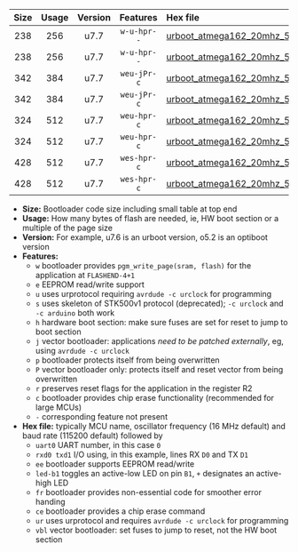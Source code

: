 |Size|Usage|Version|Features|Hex file|
|:-:|:-:|:-:|:-:|:--|
|238|256|u7.7|`w-u-hpr--`|[urboot_atmega162_20mhz_500000bps_uart0_rxd0_txd1_led+b0_fr_ur.hex](https://raw.githubusercontent.com/stefanrueger/urboot.hex/main/cores/majorcore/atmega162/fcpu_20mhz/500000_bps/urboot_atmega162_20mhz_500000bps_uart0_rxd0_txd1_led+b0_fr_ur.hex)|
|238|256|u7.7|`w-u-hpr--`|[urboot_atmega162_20mhz_500000bps_uart1_rxb2_txb3_led+b0_fr_ur.hex](https://raw.githubusercontent.com/stefanrueger/urboot.hex/main/cores/majorcore/atmega162/fcpu_20mhz/500000_bps/urboot_atmega162_20mhz_500000bps_uart1_rxb2_txb3_led+b0_fr_ur.hex)|
|342|384|u7.7|`weu-jPr-c`|[urboot_atmega162_20mhz_500000bps_uart0_rxd0_txd1_ee_led+b0_fr_ce_ur_vbl.hex](https://raw.githubusercontent.com/stefanrueger/urboot.hex/main/cores/majorcore/atmega162/fcpu_20mhz/500000_bps/urboot_atmega162_20mhz_500000bps_uart0_rxd0_txd1_ee_led+b0_fr_ce_ur_vbl.hex)|
|342|384|u7.7|`weu-jPr-c`|[urboot_atmega162_20mhz_500000bps_uart1_rxb2_txb3_ee_led+b0_fr_ce_ur_vbl.hex](https://raw.githubusercontent.com/stefanrueger/urboot.hex/main/cores/majorcore/atmega162/fcpu_20mhz/500000_bps/urboot_atmega162_20mhz_500000bps_uart1_rxb2_txb3_ee_led+b0_fr_ce_ur_vbl.hex)|
|324|512|u7.7|`weu-hpr-c`|[urboot_atmega162_20mhz_500000bps_uart0_rxd0_txd1_ee_led+b0_fr_ce_ur.hex](https://raw.githubusercontent.com/stefanrueger/urboot.hex/main/cores/majorcore/atmega162/fcpu_20mhz/500000_bps/urboot_atmega162_20mhz_500000bps_uart0_rxd0_txd1_ee_led+b0_fr_ce_ur.hex)|
|324|512|u7.7|`weu-hpr-c`|[urboot_atmega162_20mhz_500000bps_uart1_rxb2_txb3_ee_led+b0_fr_ce_ur.hex](https://raw.githubusercontent.com/stefanrueger/urboot.hex/main/cores/majorcore/atmega162/fcpu_20mhz/500000_bps/urboot_atmega162_20mhz_500000bps_uart1_rxb2_txb3_ee_led+b0_fr_ce_ur.hex)|
|428|512|u7.7|`wes-hpr-c`|[urboot_atmega162_20mhz_500000bps_uart0_rxd0_txd1_ee_led+b0_fr_ce.hex](https://raw.githubusercontent.com/stefanrueger/urboot.hex/main/cores/majorcore/atmega162/fcpu_20mhz/500000_bps/urboot_atmega162_20mhz_500000bps_uart0_rxd0_txd1_ee_led+b0_fr_ce.hex)|
|428|512|u7.7|`wes-hpr-c`|[urboot_atmega162_20mhz_500000bps_uart1_rxb2_txb3_ee_led+b0_fr_ce.hex](https://raw.githubusercontent.com/stefanrueger/urboot.hex/main/cores/majorcore/atmega162/fcpu_20mhz/500000_bps/urboot_atmega162_20mhz_500000bps_uart1_rxb2_txb3_ee_led+b0_fr_ce.hex)|

- **Size:** Bootloader code size including small table at top end
- **Usage:** How many bytes of flash are needed, ie, HW boot section or a multiple of the page size
- **Version:** For example, u7.6 is an urboot version, o5.2 is an optiboot version
- **Features:**
  + `w` bootloader provides `pgm_write_page(sram, flash)` for the application at `FLASHEND-4+1`
  + `e` EEPROM read/write support
  + `u` uses urprotocol requiring `avrdude -c urclock` for programming
  + `s` uses skeleton of STK500v1 protocol (deprecated); `-c urclock` and `-c arduino` both work
  + `h` hardware boot section: make sure fuses are set for reset to jump to boot section
  + `j` vector bootloader: applications *need to be patched externally*, eg, using `avrdude -c urclock`
  + `p` bootloader protects itself from being overwritten
  + `P` vector bootloader only: protects itself and reset vector from being overwritten
  + `r` preserves reset flags for the application in the register R2
  + `c` bootloader provides chip erase functionality (recommended for large MCUs)
  + `-` corresponding feature not present
- **Hex file:** typically MCU name, oscillator frequency (16 MHz default) and baud rate (115200 default) followed by
  + `uart0` UART number, in this case `0`
  + `rxd0 txd1` I/O using, in this example, lines RX `D0` and TX `D1`
  + `ee` bootloader supports EEPROM read/write
  + `led-b1` toggles an active-low LED on pin `B1`, `+` designates an active-high LED
  + `fr` bootloader provides non-essential code for smoother error handing
  + `ce` bootloader provides a chip erase command
  + `ur` uses urprotocol and requires `avrdude -c urclock` for programming
  + `vbl` vector bootloader: set fuses to jump to reset, not the HW boot section
